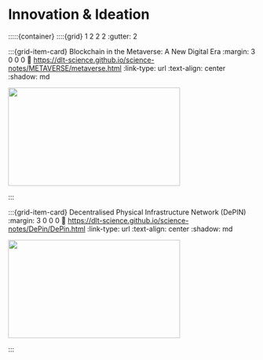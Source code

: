 # Innovation & Ideation

:::::{container}
::::{grid} 1 2 2 2
:gutter: 2

:::{grid-item-card} Blockchain in the Metaverse: A New Digital Era
:margin: 3 0 0 0
:link: https://dlt-science.github.io/science-notes/METAVERSE/metaverse.html
:link-type: url
:text-align: center
:shadow: md

<img src= "https://pixelplex.io/wp-content/uploads/2022/02/the-importance-of-blockchain-in-the-metaverse-main-1600-1.jpg"  width="350px" height="200px">

:::

:::{grid-item-card} Decentralised Physical Infrastructure Network (DePIN)
:margin: 3 0 0 0
:link: https://dlt-science.github.io/science-notes/DePin/DePin.html
:link-type: url
:text-align: center
:shadow: md


<img src= "https://sarsonfunds.com/wp-content/uploads/2024/01/WhatsApp-Image-2024-01-18-at-00.26.45_9b367bef.jpg" width="350px" height="200px">

:::